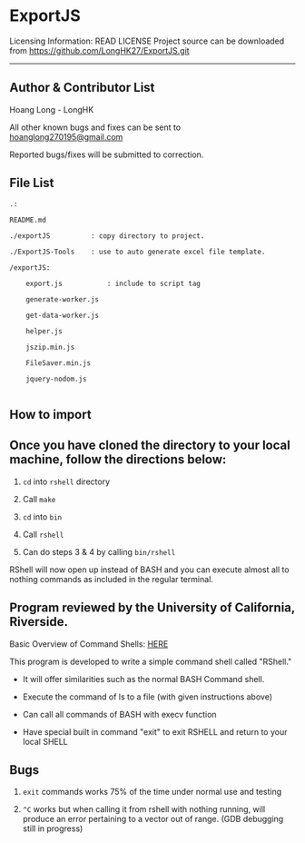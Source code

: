 # ExportJS

Licensing Information: READ LICENSE
Project source can be downloaded from https://github.com/LongHK27/ExportJS.git

-----------
Author & Contributor List
-----------
Hoang Long - LongHK

All other known bugs and fixes can be sent to hoanglong270195@gmail.com

Reported bugs/fixes will be submitted to correction.

File List
---------
```
.:

README.md

./exportJS          : copy directory to project.

./ExportJS-Tools    : use to auto generate excel file template.

```
```
/exportJS:

    export.js           : include to script tag

    generate-worker.js

    get-data-worker.js

    helper.js

    jszip.min.js

    FileSaver.min.js

    jquery-nodom.js
    
```

How to import
---------------


Once you have cloned the directory to your local machine, follow the directions below:
--------------------------------------------------------------------------------------
1. `cd` into `rshell` directory

2. Call `make`

3. `cd` into `bin`

4. Call `rshell`

5. Can do steps 3 & 4 by calling `bin/rshell`

RShell will now open up instead of BASH and you can execute almost all to nothing commands as included in the regular terminal.


Program reviewed by the University of California, Riverside.
------------------------------------------------------------
Basic Overview of Command Shells: [HERE](http://linuxgazette.net/111/ramankutty.html)

This program is developed to write a simple command shell called "RShell."

- It will offer similarities such as the normal BASH Command shell.

- Execute the command of ls to a file (with given instructions above)

- Can call all commands of BASH with execv function

- Have special built in command "exit" to exit RSHELL and return to your local SHELL


Bugs
---
1. `exit` commands works 75% of the time under normal use and testing

2. `^C` works but when calling it from rshell with nothing running, will produce an error pertaining to a vector out of range. (GDB debugging still in progress)
